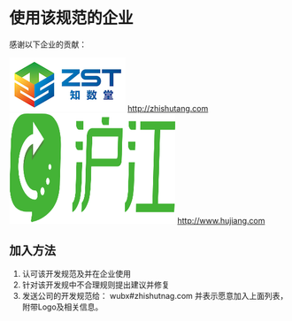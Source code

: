 # 使用该规范的企业

感谢以下企业的贡献：

![知数堂w300h200](/img/zhishutang-logo.png)   http://zhishutang.com
<img src="/img/hujiang-logo.png" width = "300" height = "200" alt="沪江网" /> http://www.hujiang.com


## 加入方法

1. 认可该开发规范及并在企业使用
2. 针对该开发规中不合理规则提出建议并修复
3. 发送公司的开发规范给： wubx#zhishutnag.com 并表示愿意加入上面列表，附带Logo及相关信息。



